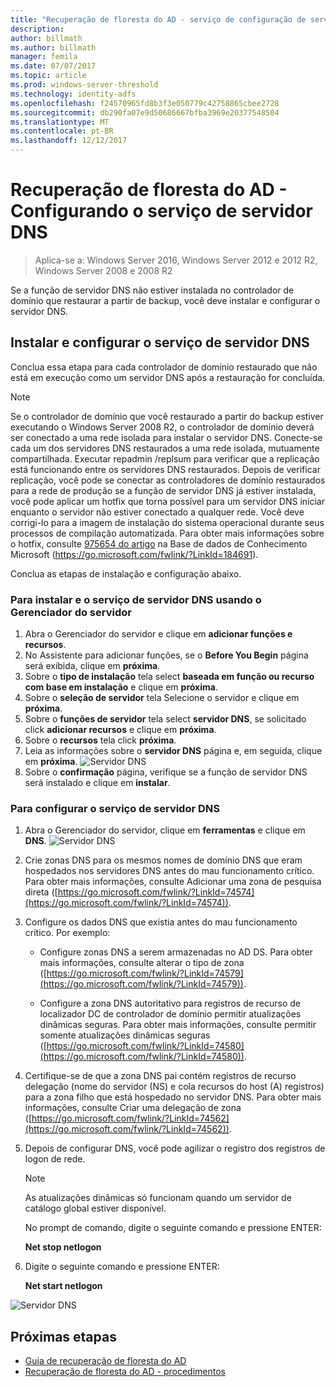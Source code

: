 ```yaml
---
title: "Recuperação de floresta do AD - serviço de configuração de servidor DNS"
description: 
author: billmath
ms.author: billmath
manager: femila
ms.date: 07/07/2017
ms.topic: article
ms.prod: windows-server-threshold
ms.technology: identity-adfs
ms.openlocfilehash: f24570965fd8b3f3e050779c42758865cbee2728
ms.sourcegitcommit: db290fa07e9d50686667bfba3969e20377548504
ms.translationtype: MT
ms.contentlocale: pt-BR
ms.lasthandoff: 12/12/2017
---
```

# <a name="ad-forest-recovery---configuring-the-dns-server-service"></a>Recuperação de floresta do AD - Configurando o serviço de servidor DNS 

>Aplica-se a: Windows Server 2016, Windows Server 2012 e 2012 R2, Windows Server 2008 e 2008 R2
 
Se a função de servidor DNS não estiver instalada no controlador de domínio que restaurar a partir de backup, você deve instalar e configurar o servidor DNS.  
  

## <a name="install-and-configure-the-dns-server-service"></a>Instalar e configurar o serviço de servidor DNS  
Conclua essa etapa para cada controlador de domínio restaurado que não está em execução como um servidor DNS após a restauração for concluída.  
  
> [!NOTE]
>  Se o controlador de domínio que você restaurado a partir do backup estiver executando o Windows Server 2008 R2, o controlador de domínio deverá ser conectado a uma rede isolada para instalar o servidor DNS. Conecte-se cada um dos servidores DNS restaurados a uma rede isolada, mutuamente compartilhada. Executar repadmin /replsum para verificar que a replicação está funcionando entre os servidores DNS restaurados. Depois de verificar replicação, você pode se conectar as controladores de domínio restaurados para a rede de produção se a função de servidor DNS já estiver instalada, você pode aplicar um hotfix que torna possível para um servidor DNS iniciar enquanto o servidor não estiver conectado a qualquer rede. Você deve corrigi-lo para a imagem de instalação do sistema operacional durante seus processos de compilação automatizada. Para obter mais informações sobre o hotfix, consulte [975654 do artigo](https://go.microsoft.com/fwlink/?LinkId=184691) na Base de dados de Conhecimento Microsoft (https://go.microsoft.com/fwlink/?LinkId=184691). 

Conclua as etapas de instalação e configuração abaixo.
  
### <a name="to-install-and-the-dns-server-service-using-server-manager"></a>Para instalar e o serviço de servidor DNS usando o Gerenciador do servidor  
  
1.  Abra o Gerenciador do servidor e clique em **adicionar funções e recursos**.  
2.  No Assistente para adicionar funções, se o **Before You Begin** página será exibida, clique em **próxima**.  
3.  Sobre o **tipo de instalação** tela select **baseada em função ou recurso com base em instalação** e clique em **próxima**.
4.  Sobre o **seleção de servidor** tela Selecione o servidor e clique em **próxima**.
5.  Sobre o **funções de servidor** tela select **servidor DNS**, se solicitado click **adicionar recursos** e clique em **próxima**.
6.  Sobre o **recursos** tela click **próxima**.
7.  Leia as informações sobre o **servidor DNS** página e, em seguida, clique em **próxima**.
![Servidor DNS](media/AD-Forest-Recovery-Configure-DNS/dns1.png)  
8.  Sobre o **confirmação** página, verifique se a função de servidor DNS será instalado e clique em **instalar**.  
  
     
### <a name="to-configure-the-dns-server-service"></a>Para configurar o serviço de servidor DNS 
1.  Abra o Gerenciador do servidor, clique em **ferramentas** e clique em **DNS**.
![Servidor DNS](media/AD-Forest-Recovery-Configure-DNS/dns2.png)    
2.  Crie zonas DNS para os mesmos nomes de domínio DNS que eram hospedados nos servidores DNS antes do mau funcionamento crítico. Para obter mais informações, consulte Adicionar uma zona de pesquisa direta ([https://go.microsoft.com/fwlink/?LinkId=74574](https://go.microsoft.com/fwlink/?LinkId=74574)).  
3.  Configure os dados DNS que existia antes do mau funcionamento crítico. Por exemplo:  
  
    -   Configure zonas DNS a serem armazenadas no AD DS. Para obter mais informações, consulte alterar o tipo de zona ([https://go.microsoft.com/fwlink/?LinkId=74579](https://go.microsoft.com/fwlink/?LinkId=74579)).  
  
    -   Configure a zona DNS autoritativo para registros de recurso de localizador DC de controlador de domínio permitir atualizações dinâmicas seguras. Para obter mais informações, consulte permitir somente atualizações dinâmicas seguras ([https://go.microsoft.com/fwlink/?LinkId=74580](https://go.microsoft.com/fwlink/?LinkId=74580)).  
  
4. Certifique-se de que a zona DNS pai contém registros de recurso delegação (nome do servidor (NS) e cola recursos do host (A) registros) para a zona filho que está hospedado no servidor DNS. Para obter mais informações, consulte Criar uma delegação de zona ([https://go.microsoft.com/fwlink/?LinkId=74562](https://go.microsoft.com/fwlink/?LinkId=74562)).  
5. Depois de configurar DNS, você pode agilizar o registro dos registros de logon de rede.  
  
    > [!NOTE]
    >  As atualizações dinâmicas só funcionam quando um servidor de catálogo global estiver disponível.  
  
     No prompt de comando, digite o seguinte comando e pressione ENTER:  
  
     **Net stop netlogon**  
  
6. Digite o seguinte comando e pressione ENTER:  
  
     **Net start netlogon**  

![Servidor DNS](media/AD-Forest-Recovery-Configure-DNS/dns3.png)  

## <a name="next-steps"></a>Próximas etapas

- [Guia de recuperação de floresta do AD](AD-Forest-Recovery-Guide.md)
- [Recuperação de floresta do AD - procedimentos](AD-Forest-Recovery-Procedures.md)
